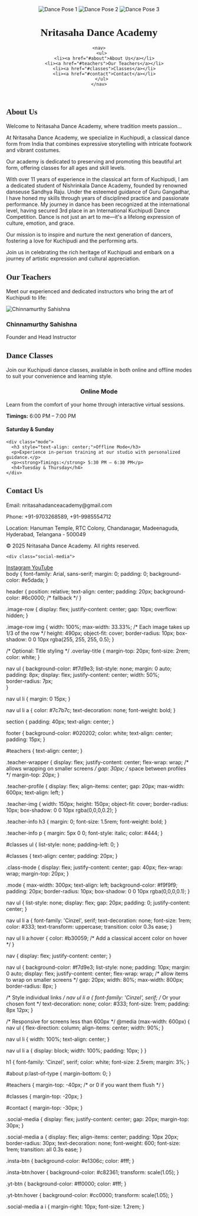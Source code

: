 <!DOCTYPE html>
<html lang="en">
<head>
  <meta charset="UTF-8">
  <meta name="viewport" content="width=device-width, initial-scale=1">
  <title>NDA</title>
  <link rel="icon" type="image/png" href="dance-icon.png">
  <link rel="stylesheet" href="styles.css">
  <link rel="stylesheet" href="https://cdnjs.cloudflare.com/ajax/libs/font-awesome/6.5.0/css/all.min.css">
</head>

<body>

  <header>
      <div class="image-row">
    <img src="dance1.jpg" alt="Dance Pose 1">
    <img src="dance2.jpg" alt="Dance Pose 2">
    <img src="dance3.jpg" alt="Dance Pose 3">
  </div>
<h1 style="font-family: Georgia, serif;">Nritasaha Dance Academy</h1>
    
    <nav>
      <ul>
        <li><a href="#about">About Us</a></li>
        <li><a href="#teachers">Our Teachers</a></li>
        <li><a href="#classes">Classes</a></li>
        <li><a href="#contact">Contact</a></li>
      </ul>
    </nav>
  </header>

  <section id="about">
<h2 style="font-family: Georgia, serif;">About Us</h2>
    <p>Welcome to Nritasaha Dance Academy, where tradition meets passion...</p>

  <p>At Nritasaha Dance Academy, we specialize in Kuchipudi, a classical dance form from India that combines expressive storytelling with intricate footwork and vibrant costumes.</p>

  <p>Our academy is dedicated to preserving and promoting this beautiful art form, offering classes for all ages and skill levels.</p>

  <p>With over 11 years of experience in the classical art form of Kuchipudi, I am a dedicated student of Nishrinkala Dance Academy, founded by renowned danseuse Sandhya Raju. Under the esteemed guidance of Guru Gangadhar, I have honed my skills through years of disciplined practice and passionate performance. My journey in dance has been recognized at the international level, having secured 3rd place in an International Kuchipudi Dance Competition. Dance is not just an art to me—it's a lifelong expression of culture, emotion, and grace.</p>

  <p>Our mission is to inspire and nurture the next generation of dancers, fostering a love for Kuchipudi and the performing arts.</p>

  <p style="margin-bottom: 0;">Join us in celebrating the rich heritage of Kuchipudi and embark on a journey of artistic expression and cultural appreciation.</p>
</section>
<section id="teachers">
  <h2 style="font-family: Georgia, serif;">Our Teachers</h2>
  <p>Meet our experienced and dedicated instructors who bring the art of Kuchipudi to life:</p>

  <div class="teacher-wrapper">
    <div class="teacher-profile">
      <img src="dance4.jpg" alt="Chinnamurthy Sahishna" class="teacher-img">
      <div class="teacher-info">
        <h3>Chinnamurthy Sahishna</h3>
        <p>Founder and Head Instructor</p>
      </div>
    </div>
</section>



<section id="classes">
  <h2 style="font-family: Georgia, serif;">Dance Classes</h2>
  <p>Join our Kuchipudi dance classes, available in both online and offline modes to suit your convenience and learning style.</p>
  
  <div class="class-mode">
    <div class="mode">
      <h3 style="text-align: center;">Online Mode</h3>
      <p>Learn from the comfort of your home through interactive virtual sessions.</p>
      <p><strong>Timings:</strong> 6:00 PM – 7:00 PM</p>
      <h4>Saturday & Sunday</h4>
    </div>

    <div class="mode">
      <h3 style="text-align: center;">Offline Mode</h3>
      <p>Experience in-person training at our studio with personalized guidance.</p>
      <p><strong>Timings:</strong> 5:30 PM – 6:30 PM</p>
      <h4>Tuesday & Thursday</h4>
    </div>
  </div>
</section>




  <section id="contact">
    <h2 style="font-family: Georgia, serif;">Contact Us</h2>
    <p>Email: nritasahadanceacademy@gmail.com</p>
    <p>Phone: +91-9703268589, +91-9985554712</p>
  </section>

  <footer>
    <p>Location: Hanuman Temple, RTC Colony, Chandanagar, Madeenaguda, Hyderabad, Telangana - 500049</p>
        <p>&copy; 2025 Nritasaha Dance Academy. All rights reserved.</p>

    <div class="social-media">
  <a href="https://www.instagram.com/nritasaha_d?igsh=MWtzejhxeHZzMjRkbQ==" target="_blank">
    <i class="fab fa-instagram"></i> Instagram
  </a>
  <a href="https://www.youtube.com/@C.Sahishna" target="_blank">
    <i class="fab fa-youtube"></i> YouTube
  </a>
</div>

</footer>

</body>
</html>
body {
  font-family: Arial, sans-serif;
  margin: 0;
  padding: 0;
  background-color: #e5dada;
}

header {
  position: relative;
  text-align: center;
  padding: 20px;
  background-color: #6c0000; /* fallback */
}

.image-row {
  display: flex;
  justify-content: center;
  gap: 10px;
  overflow: hidden;
}

.image-row img {
  width: 100%;
  max-width: 33.33%; /* Each image takes up 1/3 of the row */
  height: 490px;
  object-fit: cover;
  border-radius: 10px;
  box-shadow: 0 0 10px rgba(255, 255, 255, 0.5);
}

/* Optional: Title styling */
.overlay-title {
  margin-top: 20px;
  font-size: 2rem;
  color: white;
}



nav ul {
  background-color: #f7d9e3;
  list-style: none;
  margin: 0 auto;         
  padding: 8px;
  display: flex;
  justify-content: center;
  width: 50%;             
  border-radius: 7px;     
}

nav ul li {
  margin: 0 15px;
}

nav ul li a {
  color: #7c7b7c;
  text-decoration: none;
  font-weight: bold;
}

section {
  padding: 40px;
  text-align: center;
}

footer {
  background-color: #020202;
  color: white;
  text-align: center;
  padding: 15px;
}

#teachers {
  text-align: center;
}

.teacher-wrapper {
  display: flex;
  justify-content: center;
  flex-wrap: wrap; /* allows wrapping on smaller screens */
  gap: 30px; /* space between profiles */
  margin-top: 20px;
}


.teacher-profile {
  display: flex;
  align-items: center;
  gap: 20px;
  max-width: 600px;
  text-align: left;
}

.teacher-img {
  width: 150px;
  height: 150px;
  object-fit: cover;
  border-radius: 10px;
  box-shadow: 0 0 10px rgba(0,0,0,0.2);
}

.teacher-info h3 {
  margin: 0;
  font-size: 1.5rem;
  font-weight: bold;
}

.teacher-info p {
  margin: 5px 0 0;
  font-style: italic;
  color: #444;
}

#classes ul {
  list-style: none;
  padding-left: 0;
}

#classes {
  text-align: center;
  padding: 20px;
}

.class-mode {
  display: flex;
  justify-content: center;
  gap: 40px;
  flex-wrap: wrap;
  margin-top: 20px;
}

.mode {
  max-width: 300px;
  text-align: left;
  background-color: #f9f9f9;
  padding: 20px;
  border-radius: 10px;
  box-shadow: 0 0 10px rgba(0,0,0,0.1);
}

nav ul {
  list-style: none;
  display: flex;
  gap: 20px;
  padding: 0;
  justify-content: center;
}

nav ul li a {
  font-family: 'Cinzel', serif;
  text-decoration: none;
  font-size: 1rem;
  color: #333;
  text-transform: uppercase;
  transition: color 0.3s ease;
}

nav ul li a:hover {
  color: #b30059; /* Add a classical accent color on hover */
}


nav {
  display: flex;
  justify-content: center;
}

nav ul {
  background-color: #f7d9e3;
  list-style: none;
  padding: 10px;
  margin: 0 auto;
  display: flex;
  justify-content: center;
  flex-wrap: wrap;         /* allow items to wrap on smaller screens */
  gap: 20px;
  width: 80%;
  max-width: 800px;
  border-radius: 8px;
}

/* Style individual links */
nav ul li a {
  font-family: 'Cinzel', serif; /* Or your chosen font */
  text-decoration: none;
  color: #333;
  font-size: 1rem;
  padding: 8px 12px;
}

/* Responsive for screens less than 600px */
@media (max-width: 600px) {
  nav ul {
    flex-direction: column;
    align-items: center;
    width: 90%;
  }

  nav ul li {
    width: 100%;
    text-align: center;
  }

  nav ul li a {
    display: block;
    width: 100%;
    padding: 10px;
  }
}

h1 {
  font-family: 'Cinzel', serif;
  color: white;
  font-size: 2.5rem;
  margin: 3%;
}

#about p:last-of-type {
  margin-bottom: 0;
}

#teachers {
  margin-top: -40px; /* or 0 if you want them flush */
}

#classes {
  margin-top: -20px;
}

#contact {
  margin-top: -30px;
}

.social-media {
  display: flex;
  justify-content: center;
  gap: 20px;
  margin-top: 30px;
}

.social-media a {
  display: flex;
  align-items: center;
  padding: 10px 20px;
  border-radius: 30px;
  text-decoration: none;
  font-weight: 600;
  font-size: 1rem;
  transition: all 0.3s ease;
}

.insta-btn {
  background-color: #e1306c;
  color: #fff;
}

.insta-btn:hover {
  background-color: #c82361;
  transform: scale(1.05);
}

.yt-btn {
  background-color: #ff0000;
  color: #fff;
}

.yt-btn:hover {
  background-color: #cc0000;
  transform: scale(1.05);
}

.social-media a i {
  margin-right: 10px;
  font-size: 1.2rem;
}
